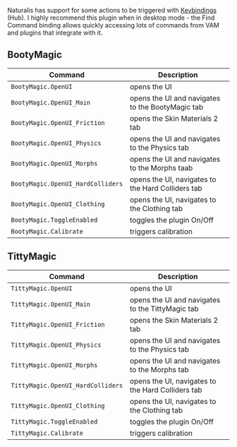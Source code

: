 Naturalis has support for some actions to be triggered with [Keybindings](https://hub.virtamate.com/resources/keybindings.4400/) (Hub). I highly recommend this plugin when in desktop mode - the Find Command binding allows quickly accessing lots of commands from VAM and plugins that integrate with it.

## BootyMagic

| Command | Description |
| --- | --- |
| `BootyMagic.OpenUI` | opens the UI |
| `BootyMagic.OpenUI_Main` | opens the UI and navigates to the BootyMagic tab |
| `BootyMagic.OpenUI_Friction` | opens the Skin Materials 2 tab |
| `BootyMagic.OpenUI_Physics` | opens the UI and navigates to the Physics tab |
| `BootyMagic.OpenUI_Morphs` | opens the UI and navigates to the Morphs taab |
| `BootyMagic.OpenUI_HardColliders` | opens the UI, navigates to the Hard Colliders tab |
| `BootyMagic.OpenUI_Clothing` | opens the UI, navigates to the Clothing tab |
| `BootyMagic.ToggleEnabled` | toggles the plugin On/Off |
| `BootyMagic.Calibrate` | triggers calibration |

## TittyMagic

| Command | Description |
| --- | --- |
| `TittyMagic.OpenUI` | opens the UI |
| `TittyMagic.OpenUI_Main` | opens the UI and navigates to the TittyMagic tab |
| `TittyMagic.OpenUI_Friction` | opens the Skin Materials 2 tab |
| `TittyMagic.OpenUI_Physics` | opens the UI and navigates to the Physics tab |
| `TittyMagic.OpenUI_Morphs` | opens the UI and navigates to the Morphs tab |
| `TittyMagic.OpenUI_HardColliders` | opens the UI, navigates to the Hard Colliders tab |
| `TittyMagic.OpenUI_Clothing` | opens the UI, navigates to the Clothing tab |
| `TittyMagic.ToggleEnabled` | toggles the plugin On/Off |
| `TittyMagic.Calibrate` | triggers calibration |
